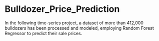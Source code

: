 # Bulldozer_Price_Prediction
In the following time-series project, a dataset of more than 412,000 bulldozers has been processed and modeled, employing Random Forest Regressor to predict their sale prices.
